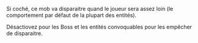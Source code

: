  Si coché, ce mob va disparaitre quand le joueur sera assez loin (le comportement par défaut de la plupart des entités).

 Désactiovez pour les Boss et les entités convoquables pour les empêcher de disparaitre.